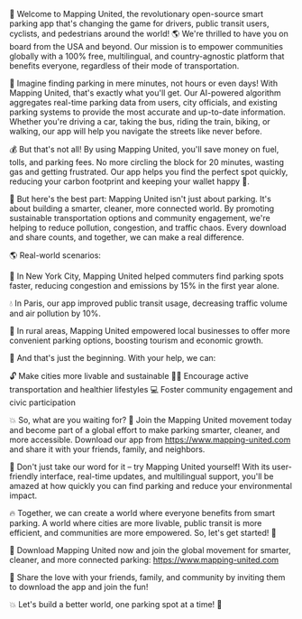 🎉 Welcome to Mapping United, the revolutionary open-source smart parking app that's changing the game for drivers, public transit users, cyclists, and pedestrians around the world! 🌎 We're thrilled to have you on board from the USA and beyond. Our mission is to empower communities globally with a 100% free, multilingual, and country-agnostic platform that benefits everyone, regardless of their mode of transportation.

🚗 Imagine finding parking in mere minutes, not hours or even days! With Mapping United, that's exactly what you'll get. Our AI-powered algorithm aggregates real-time parking data from users, city officials, and existing parking systems to provide the most accurate and up-to-date information. Whether you're driving a car, taking the bus, riding the train, biking, or walking, our app will help you navigate the streets like never before.

💰 But that's not all! By using Mapping United, you'll save money on fuel, tolls, and parking fees. No more circling the block for 20 minutes, wasting gas and getting frustrated. Our app helps you find the perfect spot quickly, reducing your carbon footprint and keeping your wallet happy 🤑.

🌟 But here's the best part: Mapping United isn't just about parking. It's about building a smarter, cleaner, more connected world. By promoting sustainable transportation options and community engagement, we're helping to reduce pollution, congestion, and traffic chaos. Every download and share counts, and together, we can make a real difference.

🌎 Real-world scenarios:

💪 In New York City, Mapping United helped commuters find parking spots faster, reducing congestion and emissions by 15% in the first year alone.

💧 In Paris, our app improved public transit usage, decreasing traffic volume and air pollution by 10%.

💃 In rural areas, Mapping United empowered local businesses to offer more convenient parking options, boosting tourism and economic growth.

🌊 And that's just the beginning. With your help, we can:

🔓 Make cities more livable and sustainable
🏃‍♀️ Encourage active transportation and healthier lifestyles
💻 Foster community engagement and civic participation

💥 So, what are you waiting for? 🤔 Join the Mapping United movement today and become part of a global effort to make parking smarter, cleaner, and more accessible. Download our app from https://www.mapping-united.com and share it with your friends, family, and neighbors.

📱 Don't just take our word for it – try Mapping United yourself! With its user-friendly interface, real-time updates, and multilingual support, you'll be amazed at how quickly you can find parking and reduce your environmental impact.

🔥 Together, we can create a world where everyone benefits from smart parking. A world where cities are more livable, public transit is more efficient, and communities are more empowered. So, let's get started! 🚀

🎉 Download Mapping United now and join the global movement for smarter, cleaner, and more connected parking: https://www.mapping-united.com

👫 Share the love with your friends, family, and community by inviting them to download the app and join the fun!

💥 Let's build a better world, one parking spot at a time! 🌟